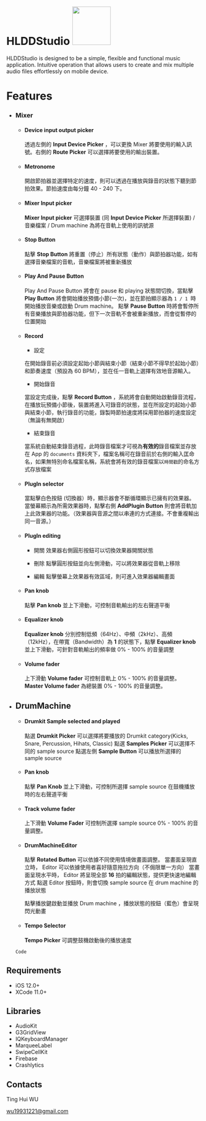 # HLDDStudio <a href="https://apps.apple.com/app/id1481074240"><img src="https://i.imgur.com/Pc1KdHw.png" width="100"></a>

HLDDStudio is designed to be a simple, flexible and functional music application. Intuitive operation that allows users to create and mix multiple audio files effortlessly on mobile device.

# Features

- ### Mixer
 
    - #### Device input output picker
         透過左側的 **Input Device Picker** ，可以更換 Mixer 將要使用的輸入訊號。右側的 **Route Picker** 可以選擇將要使用的輸出裝置。

    - #### Metronome 
        開啟節拍器並選擇特定的速度，則可以透過在播放與錄音的狀態下聽到節拍效果。節拍速度由每分鐘 40 - 240 下。
    

    
    - #### Mixer Input picker
        **Mixer Input picker** 可選擇裝置 (同 **Input Device Picker** 所選擇裝置) / 音樂檔案 / Drum machine 為將在音軌上使用的訊號源

    - #### Stop Button
        點擊 **Stop Button** 將重置（停止）所有狀態（動作）與節拍器功能，如有選擇音樂檔案的音軌，音樂檔案將被重新播放

    - #### Play And Pause Button
        Play And Pause Button 將會在 pause 和 playing 狀態間切換，當點擊 **Play Button** 將會開始播放預備小節(一次)，並在節拍顯示器為 ```1 / 1 ```時開始播放音樂或啟動 Drum machine。
        點擊 **Pause Button** 時將會暫停所有音樂播放與節拍器功能，但下一次音軌不會被重新播放，而會從暫停的位置開始
    >
    - #### Record 


         - 設定
         
        在開始錄音前必須設定起始小節與結束小節（結束小節不得早於起始小節）和節奏速度（預設為 60 BPM），並在任一音軌上選擇有效地音源輸入。

         - 開始錄音
         
        當設定完成後，點擊 **Record Button** ，系統將會自動開始啟動錄音流程，在播放玩預備小節後，裝置將進入可錄音的狀態，並在所設定的起始小節與結束小節，執行錄音的功能，錄製時節拍速度將採用節拍器的速度設定（無論有無開啟）

         - 結束錄音
         
        當系統自動結束錄音過程，此時錄音檔案才可視為**有效的**錄音檔案並存放在 App 的 ```documents``` 資料夾下，檔案名稱可在錄音前於右側的輸入匡命名，如果無特別命名檔案名稱，系統會將有效的錄音檔案以```時間戳```的命名方式存放檔案
        
    
    - #### PlugIn selector
        當點擊白色按鈕 (切換器）時，顯示器會不斷循環顯示已擁有的效果器。當螢幕顯示為所需效果器時，點擊右側 **AddPlugin Button** 則會將音軌加上此效果器的功能。（效果器與音源之間以串連的方式連接。不會重複輸出同一音源。）
    
    - #### PlugIn editing

        - 開關
        效果器右側圓形按鈕可以切換效果器開關狀態
        
        - 刪除
        點擊圓形按鈕並向左側滑動，可以將效果器從音軌上移除

        - 編輯
        點擊螢幕上效果器有效區域，則可進入效果器編輯畫面
    
     
    - #### Pan knob
        點擊 **Pan knob** 並上下滑動，可控制音軌輸出的左右聲道平衡
    
    - #### Equalizer knob
        **Equalizer knob** 分別控制低頻（64Hz）、中頻（2kHz）、高頻（12kHz），在帶寬（Bandwidth）為 **1** 的狀態下，點擊 **Equalizer knob** 並上下滑動，可針對音軌輸出的頻率做 0% - 100% 的音量調整
    
    - #### Volume fader
        上下滑動 **Volume fader** 可控制音軌上 0% - 100% 的音量調整。
        **Master Volume fader** 為總裝置 0% - 100% 的音量調整。
    


- ## DrumMachine
    - #### Drumkit Sample selected and played
        點選 **Drumkit Picker** 可以選擇將要播放的 Drumkit category(Kicks, Snare, Percussion, Hihats, Classic)
        點選 **Samples Picker** 可以選擇不同的 sample source
        點選左側 **Sample Button** 可以播放所選擇的 sample source
    

    - #### Pan knob
        點擊 **Pan Knob** 並上下滑動，可控制所選擇 sample source 在鼓機播放時的左右聲道平衡
    - #### Track volume fader
        上下滑動 **Volume Fader** 可控制所選擇 sample source 0% - 100% 的音量調整。
    - #### DrumMachineEditor
        
        點擊 **Rotated Button** 可以依據不同使用情境做畫面調整。
        當畫面呈現直立時， Editor 可以依據使用者喜好隨意拖拉方向（不侷限單一方向）
        當畫面呈現水平時， Editor 將呈現全部 **16** 拍的編輯狀態，提供更快速地編輯方式
        點選 Editor 按鈕時，則會切換 sample source 在 drum machine 的播放狀態
        
        點擊播放鍵啟動並播放 Drum machine ，播放狀態的按鈕（藍色）會呈現閃光動畫
        

    - #### Tempo Selector
        
        **Tempo Picker** 可調整鼓機啟動後的播放速度 
    
    ```
    Code 
    ```


## Requirements
* iOS 12.0+
* XCode 11.0+
## Libraries
* AudioKit
* G3GridView
* IQKeyboardManager
* MarqueeLabel
* SwipeCellKit
* Firebase
* Crashlytics

## Contacts

Ting Hui WU 

wu19931221@gmail.com
